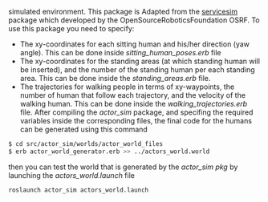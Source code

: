 simulated environment. This package is Adapted from the [servicesim] package which developed by the OpenSourceRoboticsFoundation OSRF. 
To use this package you need to specify:
- The xy-coordinates for each sitting human and his/her direction (yaw angle). This can be done inside *sitting_human_poses.erb* file
- The xy-coordinates for the standing areas (at which standing human will be inserted), and the number of the standing human per each standing area. This can be done inside the *standing_areas.erb* file.
- The trajectories for walking people in terms of xy-waypoints, the number of human that follow each trajectory, and the velocity of the walking human. This can be done inside the *walking_trajectories.erb* file.
After compiling the *actor_sim* package, and specifing the required variables inside the corresponding files, the final code for the humans can be generated using this command
```sh
$ cd src/actor_sim/worlds/actor_world_files
$ erb actor_world_generator.erb >> ../actors_world.world
```
then you can test the world that is generated by the *actor_sim pkg* by launching the *actors_world.launch* file
```sh
roslaunch actor_sim actors_world.launch
```

   [servicesim]:<https://bitbucket.org/osrf/servicesim/wiki/Home>
